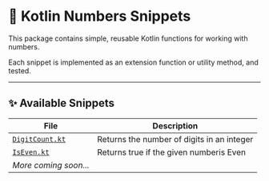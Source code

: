# 🔢 Kotlin Numbers Snippets

This package contains simple, reusable Kotlin functions for working with numbers.

Each snippet is implemented as an extension function or utility method, and tested.

---

## ✨ Available Snippets

| File                             | Description                           |
|----------------------------------|---------------------------------------|
| [`DigitCount.kt`](DigitCount.kt) | Returns the number of digits in an integer  |
| [`IsEven.kt`](IsEven.kt)         | Returns true if the given numberis Even |
| _More coming soon..._                            |                                       |


